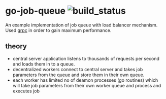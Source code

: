 # go-job-queue ![build_status][build_status]

An example implementation of job queue with load balancer mechanism. Used [grpc](https://grpc.io/) in order to gain maximum performance.

## theory
- central server application listens to thousands of requests per second and loads them in to a queue.
- decentralized workers connect to central server and takes job parameters from the queue and store them in their own queue.
- each worker has limited no of deamon processes (go routines) which will take job parameters from their own worker queue and process and executes job

[build_status]: https://travis-ci.org/lakshanwd/go-job-queue.svg?branch=master "Travis Build Status"
